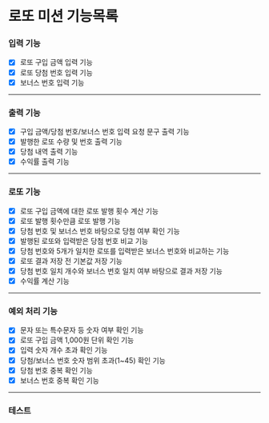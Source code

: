 # 로또 미션 기능목록

### 입력 기능

- [x] 로또 구입 금액 입력 기능
- [x] 로또 당첨 번호 입력 기능
- [x] 보너스 번호 입력 기능

---

### 출력 기능

- [x] 구입 금액/당첨 번호/보너스 번호 입력 요청 문구 출력 기능
- [x] 발행한 로또 수량 및 번호 출력 기능
- [x] 당첨 내역 출력 기능
- [x] 수익률 출력 기능

---

### 로또 기능

- [x] 로또 구입 금액에 대한 로또 발행 횟수 계산 기능
- [x] 로또 발행 횟수만큼 로또 발행 기능
- [x] 당첨 번호 및 보너스 번호 바탕으로 당첨 여부 확인 기능
- [x] 발행된 로또와 입력받은 당첨 번호 비교 기능
- [x] 당첨 번호와 5개가 일치한 로또를 입력받은 보너스 번호와 비교하는 기능
- [x] 로또 결과 저장 전 기본값 저장 기능
- [x] 당첨 번호 일치 개수와 보너스 번호 일치 여부 바탕으로 결과 저장 기능
- [x] 수익률 계산 기능

---

### 예외 처리 기능

- [x] 문자 또는 특수문자 등 숫자 여부 확인 기능
- [x] 로또 구입 금액 1,000원 단위 확인 기능
- [x] 입력 숫자 개수 초과 확인 기능
- [x] 당첨/보너스 번호 숫자 범위 초과(1~45) 확인 기능
- [x] 당첨 번호 중복 확인 기능
- [x] 보너스 번호 중복 확인 기능

---

### 테스트
